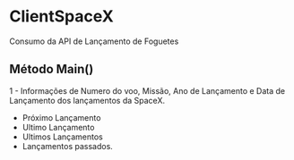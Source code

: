 # ClientSpaceX
Consumo da API de Lançamento de Foguetes

## Método Main()
1 - Informações de Numero do voo, Missão, Ano de Lançamento e Data de Lançamento dos lançamentos da SpaceX.
  - Próximo Lançamento
  - Ultimo Lançamento
  - Ultimos Lançamentos
  - Lançamentos passados.



